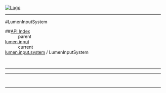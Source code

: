 
[![Logo](../../../../images/logo.png)](../../../../index.html)

---

#LumenInputSystem


##[API Index](../../../../api/index.html#lumen.input)   
&emsp;&emsp;&emsp;parent    
[lumen.input](../)     
&emsp;&emsp;&emsp;current    
[lumen.input.system](./) / LumenInputSystem

<br/>

---




---



&nbsp;
&nbsp;
&nbsp;

---  


&nbsp;   
&nbsp;   